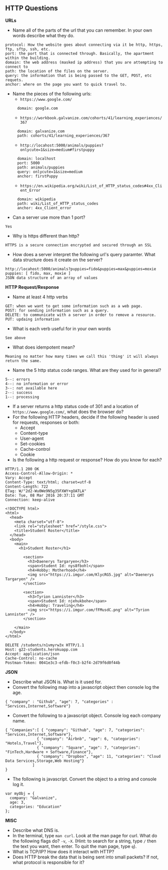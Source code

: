## HTTP Questions

__URLs__

* Name all of the parts of the url that you can remember.  In your own words describe what they do.
```
protocol: How the website goes about connecting via it be http, https, ftp, sftp, ssh, etc.
port: the port that is connected through. Basically, the apartment within the building.
domain: the web address (masked ip address) that you are attempting to connect to
path: the location of the files on the server.
query: the information that is being passed to the GET, POST, etc requets.
anchor: where on the page you want to quick travel to.
```
* Name the pieces of the following urls:
	* `https://www.google.com/`
	```
	  domain: google.com
	```
	* `https://workbook.galvanize.com/cohorts/41/learning_experiences/367`
	```
	  domain: galvanize.com
	  path: cohorts/41/learning_experiences/367
	```
	* `http://locahost:5000/animals/puppies?onlycute=1&size=medium#firstpuppy`
	```
	  domain: localhost
	  port: 5000
	  path: animals/puppies
	  query: onlycute=1&size=medium
	  anchor: firstPuppy
	```
	* `https://en.wikipedia.org/wiki/List_of_HTTP_status_codes#4xx_Client_Error`
	```
	  domain: wikipedia
	  path: wiki/List_of_HTTP_status_codes
	  anchor: 4xx_Client_error
	```
* Can a server use more than 1 port?
```
Yes
```
* Why is https different than http?
```
HTTPS is a secure connection encrypted and secured through an SSL
```
* How does a server interpret the following url's query paramter.  What data structure does it create on the server?

```
http://locahost:5000/animals?puppies=fido&puppies=max&puppies=moxie
puppies: [ fido, max, moxie ]
JSON data structure of an array of values
```

__HTTP Request/Response__

* Name at least 4 http verbs
```
GET: when we want to get some information such as a web page.
POST: for sending information such as a query.
DELETE: to communicate with a server in order to remove a resource.
PUT: updaing information
```
* What is each verb useful for in your own words
```
See above
```
* What does idempotent mean?
```
Meaning no matter how many times we call this 'thing' it will always return the same.
```
* Name the 5 http status code ranges.  What are they used for in general?
```
5--: errors
4--: no information or error
3--: not available here
2--: success
1--: processing
```
* If a server returns a http status code of 301 and a location of `https://www.google.com/`, what does the browser do?
* For the following HTTP headers, decide if the following header is used for requests, responses or both:
	* Accept
	* Content-type
	* User-agent
	* Set-cookies
	* Cache-control
	* Cookie
* Is the following a http request or response?  How do you know for each?

```
HTTP/1.1 200 OK
Access-Control-Allow-Origin: *
Vary: Accept
Content-Type: text/html; charset=utf-8
Content-Length: 722
ETag: W/"2d2-Wu0We9N5g35FXWY+gOATLA"
Date: Tue, 08 Mar 2016 20:37:11 GMT
Connection: keep-alive

<!DOCTYPE html>
<html>
  <head>
    <meta charset="utf-8">
    <link rel="stylesheet" href="/style.css">
    <title>Student Roster</title>
  </head>
  <body>
    <main>
      <h1>Student Roster</h1>
      
        <section>
          <h3>Daenerys Targaryen</h3>
          <span>Student Id: nys8fbohl</span>
          <h4>Hobby: Motherhood</h4>
          <img src="https://i.imgur.com/KlycRG5.jpg" alt="Daenerys Targaryen" />
        </section>
      
        <section>
          <h3>Tyrion Lannister</h3>
          <span>Student Id: njehukbohe</span>
          <h4>Hobby: Traveling</h4>
          <img src="https://i.imgur.com/fFMusdC.png" alt="Tyrion Lannister" />
        </section>
      
    </main>
  </body>
</html>
```

```
DELETE /students/n1vmyrw3x HTTP/1.1
Host: g22-students.herokuapp.com
Accept: application/json
Cache-Control: no-cache
Postman-Token: 0041e3c3-efdb-f0c3-b2f4-2d79f6d0f44b
```

__JSON__

* Describe what JSON is.  What is it used for.
* Convert the following map into a javascript object then console log the age.

```
{ "company" : "Github", "age": 7, "categories" : "Services,Internet,Software"}
```
* Convert the following to a javascript object.  Console log each company name.

```
{ "Companies":[ { "company": "Github", "age": 7, "categories": "Services,Internet,Software"},
              { "company": "Airbnb", "age": 6, "categories": "Hotels,Travel"},
              { "company": "Square", "age": 7, "categories": "FinTech,Hardware + Software,Finance"},
              { "company": "Dropbox", "age": 11, "categories": "Cloud Data Services,Storage,Web Hosting"}
            ]
}
```
* The following is javascript.  Convert the object to a string and console log it.

```
var myObj = {
  company: "Galvanize",
  age: 3,
  categories: "Education"
};
```
__MISC__

* Describe what DNS is.
* In the terminal, type `man curl`.  Look at the man page for curl.  What do the following flags do? `-v`, `-X`.  (Hint: to search for a string, type `/` then the text you want, then enter.  To quit the man page, type `q`).
* What is TCP/IP?  How does it interact with HTTP?
* Does HTTP break the data that is being sent into small packets?  If not, what protocol is responsible for it?
